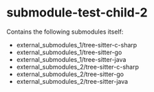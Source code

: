 # submodule-test-child-2

Contains the following submodules itself:

- external_submodules_1/tree-sitter-c-sharp
- external_submodules_1/tree-sitter-go
- external_submodules_1/tree-sitter-java
- external_submodules_2/tree-sitter-c-sharp
- external_submodules_2/tree-sitter-go
- external_submodules_2/tree-sitter-java
